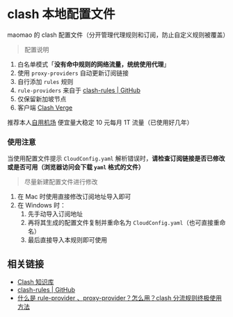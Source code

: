 # clash 本地配置文件

maomao 的 clash 配置文件（分开管理代理规则和订阅，防止自定义规则被覆盖）

> 配置说明

1. 白名单模式「**没有命中规则的网络流量，统统使用代理**」
2. 使用 `proxy-providers` 自动更新订阅链接
3. 自行添加 `rules` 规则
4. `rule-providers` 来自于 [clash-rules | GitHub](https://github.com/Loyalsoldier/clash-rules)
5. 仅保留新加坡节点
6. 客户端 [Clash Verge](https://github.com/clash-verge-rev/clash-verge-rev)

推荐本人[自用机场](https://xn--clouds-o43k.com/#/register?code=07YceqZM) 便宜量大稳定 10 元每月 1T 流量（已使用好几年）

### 使用注意

当使用配置文件提示 `CloudConfig.yaml` 解析错误时，**请检查订阅链接是否已修改或是否可用（浏览器访问会下载 `yaml` 格式的文件）**

> 尽量新建配置文件进行修改

1. 在 Mac 时使用直接修改订阅地址导入即可
2. 在 Windows 时：
   1. 先手动导入订阅地址
   2. 再将其生成的配置文件复制并重命名为 `CloudConfig.yaml`（也可直接重命名）
   3. 最后直接导入本规则即可使用

## 相关链接

- [Clash 知识库](https://clash.wiki/)
- [clash-rules | GitHub](https://github.com/Loyalsoldier/clash-rules)
- [什么是 rule-provider 、proxy-provider？怎么用？clash 分流规则终极使用方法](https://jamesdaily.life/rule-proxy-provider)
